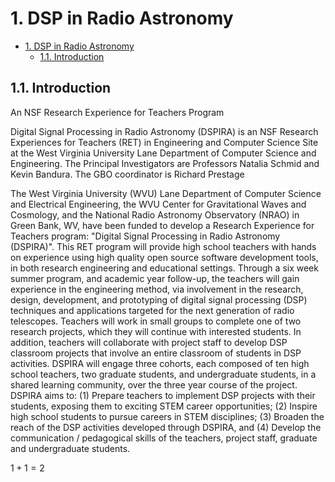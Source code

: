 # 1. DSP in Radio Astronomy

<!-- TOC -->

- [1. DSP in Radio Astronomy](#1-dsp-in-radio-astronomy)
    - [1.1. Introduction](#11-introduction)

<!-- /TOC -->

## 1.1. Introduction 

An NSF Research Experience for Teachers Program

Digital Signal Processing in Radio Astronomy (DSPIRA) is an NSF Research Experiences for Teachers (RET) in Engineering and Computer Science Site at the West Virginia University Lane Department of Computer Science and Engineering. The Principal Investigators are Professors Natalia Schmid and Kevin Bandura. The GBO coordinator is Richard Prestage 

The West Virginia University (WVU) Lane Department of Computer Science and Electrical Engineering, the WVU Center for Gravitational Waves and Cosmology, and the National Radio Astronomy Observatory (NRAO) in Green Bank, WV, have been funded to develop a Research Experience for Teachers program: "Digital Signal Processing in Radio Astronomy (DSPIRA)". This RET program will provide high school teachers with hands on experience using high quality open source software development tools, in both research engineering and educational settings. Through a six week summer program, and academic year follow-up, the teachers will gain experience in the engineering method, via involvement in the research, design, development, and prototyping of digital signal processing (DSP) techniques and applications targeted for the next generation of radio telescopes. Teachers will work in small groups to complete one of two research projects, which they will continue with interested students. In addition, teachers will collaborate with project staff to develop DSP classroom projects that involve an entire classroom of students in DSP activities. DSPIRA will engage three cohorts, each composed of ten high school teachers, two graduate students, and undergraduate students, in a shared learning community, over the three year course of the project. DSPIRA aims to: (1) Prepare teachers to implement DSP projects with their students, exposing them to exciting STEM career opportunities; (2) Inspire high school students to pursue careers in STEM disciplines; (3) Broaden the reach of the DSP activities developed through DSPIRA, and (4) Develop the communication / pedagogical skills of the teachers, project staff, graduate and undergraduate students. 

$1+1=2$
